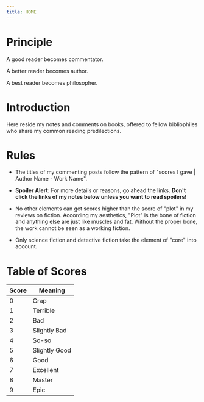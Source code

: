 ```yaml
---
title: HOME
---
```


# Principle
A good reader becomes commentator.

A better reader becomes author.

A best reader becomes philosopher.

# Introduction
Here reside my notes and comments on books, offered to fellow bibliophiles who share my common reading predilections.

# Rules
+ The titles of my commenting posts follow the pattern of "scores I gave \| Author Name - Work Name".

+ **Spoiler Alert**: For more details or reasons, go ahead the links. **Don't click the links of my notes below unless you want to read spoilers!**

+ No other elements can get scores higher than the score of "plot" in my reviews on fiction. According my aesthetics, "Plot" is the bone of fiction and anything else are just like muscles and fat. Without the proper bone, the work cannot be seen as a working fiction.

+ Only science fiction and detective fiction take the element of "core" into account.

# Table of Scores

| Score | Meaning |
| ----- | ------- |
|   0   |  Crap   |
|   1   |  Terrible  |
|   2   |  Bad    |
|   3   | Slightly Bad |
|   4   | So-so |
|   5   | Slightly Good |
|   6   |  Good   |
|   7   |  Excellent |
|   8   |  Master |
|   9   |  Epic   |
